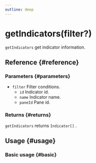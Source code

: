 ```yaml
---
outline: deep
---
```


# getIndicators(filter?)
`getIndicators` get indicator information.

## Reference {#reference}
<!-- @include: @/@views/api/references/instance/getIndicators.md -->

### Parameters {#parameters}
- `filter` Filter conditions.
  - `id` Indicator id. 
  - `name` Indicator name.
  - `paneId` Pane id.


### Returns {#returns}
`getIndicators` returns `Indicator[]` .

## Usage {#usage}
<script setup>
import GetIndicators from '../../../@views/api/samples/getIndicators/index.vue'
</script>

### Basic usage {#basic}
<GetIndicators/>